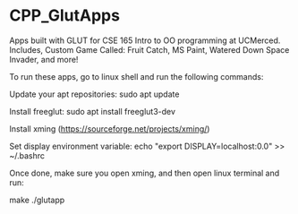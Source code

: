 # CPP_GlutApps
Apps built with GLUT for CSE 165 Intro to OO programming at UCMerced. Includes, Custom Game Called: Fruit Catch, MS Paint, Watered Down Space Invader, and more!




To run these apps, go to linux shell and run the following commands:

Update your apt repositories: sudo apt update

Install freeglut: sudo apt install freeglut3-dev

Install xming (https://sourceforge.net/projects/xming/)

Set display environment variable: echo "export DISPLAY=localhost:0.0" >> ~/.bashrc

Once done, make sure you open xming, and then open linux terminal and run:

make
./glutapp

